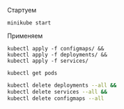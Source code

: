 Стартуем 

```shell
minikube start
```

Применяем
```shell
kubectl apply -f configmaps/ &&
kubectl apply -f deployments/ &&
kubectl apply -f services/
```

```shell
kubectl get pods
```

```sh
kubectl delete deployments --all &&
kubectl delete services --all &&
kubectl delete configmaps --all
```